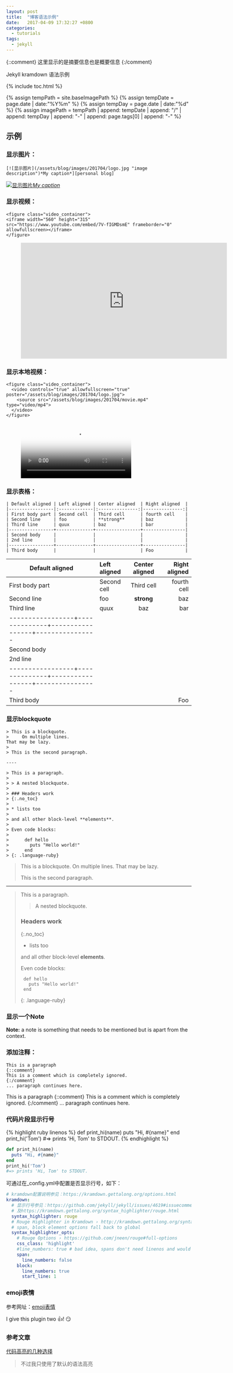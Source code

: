 ```yaml
---
layout: post
title:  "博客语法示例"
date:   2017-04-09 17:32:27 +0800
categories:
  - tutorials
tags:
  - jekyll
---
```


{::comment}
这里显示的是摘要信息也是概要信息
{:/comment}

Jekyll kramdown 语法示例

<!-- more -->

{% include toc.html %}

<!-- 设置图片公共地址 -->
{% assign tempPath = site.baseImagePath %}
{% assign tempDate = page.date | date:"%Y%m" %}
{% assign tempDay = page.date | date:"%d" %}
{% assign imagePath = tempPath | append: tempDate | append: "/" | append: tempDay | append: "-" | append: page.tags[0] | append: "-" %}

## 示例  
### 显示图片：  
```
[![显示图片](/assets/blog/images/201704/logo.jpg "image description")*My caption*][personal blog]
```
[![显示图片](/assets/blog/images/201704/logo.jpg "image description")*My caption*][personal blog]

### 显示视频：     
```
<figure class="video_container">
<iframe width="560" height="315" src="https://www.youtube.com/embed/7V-fIGMDsmE" frameborder="0" allowfullscreen></iframe>
</figure>
```
<figure class="video_container">
<iframe width="560" height="315" src="https://www.youtube.com/embed/7V-fIGMDsmE" frameborder="0" allowfullscreen></iframe>
</figure>

### 显示本地视频：    
```
<figure class="video_container">
  <video controls="true" allowfullscreen="true" poster="/assets/blog/images/201704/logo.jpg">
    <source src="/assets/blog/images/201704/movie.mp4" type="video/mp4">
  </video>
</figure>
```
<figure class="video_container">
  <video controls="true" allowfullscreen="true" poster="/assets/blog/images/201704/logo.jpg">
    <source src="/assets/blog/images/201704/movie.mp4" type="video/mp4">
  </video>
</figure>

### 显示表格：    
```
| Default aligned | Left aligned | Center aligned  | Right aligned  |
|-----------------|:-------------|:---------------:|---------------:|
| First body part | Second cell  | Third cell      | fourth cell    |
| Second line     | foo          | **strong**      | baz            |
| Third line      | quux         | baz             | bar            |
|-----------------+--------------+-----------------+----------------|
| Second body     |              |                 |                |
| 2nd line        |              |                 |                |
|-----------------+--------------+-----------------+----------------|
| Third body      |              |                 | Foo            |
```

| Default aligned | Left aligned | Center aligned  | Right aligned  |
|-----------------|:-------------|:---------------:|---------------:|
| First body part | Second cell  | Third cell      | fourth cell    |
| Second line     | foo          | **strong**      | baz            |
| Third line      | quux         | baz             | bar            |
|-----------------+--------------+-----------------+----------------|
| Second body     |              |                 |                |
| 2nd line        |              |                 |                |
|-----------------+--------------+-----------------+----------------|
| Third body      |              |                 | Foo            |

### 显示blockquote    
```
> This is a blockquote.
>     On multiple lines.
That may be lazy.
>
> This is the second paragraph.

----

> This is a paragraph.
>
> > A nested blockquote.
>
> ### Headers work
> {:.no_toc}
>
> * lists too
>
> and all other block-level **elements**.
>
> Even code blocks:
>
>      def hello
>        puts "Hello world!"
>      end
> {: .language-ruby}
```

> This is a blockquote.
>     On multiple lines.
That may be lazy.
>
> This is the second paragraph.

----

> This is a paragraph.
>
> > A nested blockquote.
>
> ### Headers work
> {:.no_toc}
>
> * lists too
>
> and all other block-level **elements**.
>
> Even code blocks:
>
>      def hello
>        puts "Hello world!"
>      end
> {: .language-ruby}

### 显示一个Note
**Note:** a note is something that needs to be mentioned but is apart from the context.

### 添加注释：    
```
This is a paragraph
{::comment}
This is a comment which is completely ignored.
{:/comment}
... paragraph continues here.
```
This is a paragraph
{::comment}
This is a comment which is completely ignored.
{:/comment}
... paragraph continues here.

### 代码片段显示行号
{% highlight ruby linenos %}
def print_hi(name)
  puts "Hi, #{name}"
end
print_hi('Tom')
#=> prints 'Hi, Tom' to STDOUT.
{% endhighlight %}

```ruby
def print_hi(name)
  puts "Hi, #{name}"
end
print_hi('Tom')
#=> prints 'Hi, Tom' to STDOUT.

```
可通过在_config.yml中配置是否显示行号，如下：
```yml
# kramdown配置说明参见：https://kramdown.gettalong.org/options.html
kramdown:
  # 显示行号参见：https://github.com/jekyll/jekyll/issues/4619#issuecomment-191267346
  # 及https://kramdown.gettalong.org/syntax_highlighter/rouge.html
  syntax_highlighter: rouge
  # Rouge Highlighter in Kramdown › http://kramdown.gettalong.org/syntax_highlighter/rouge.html
  # span, block element options fall back to global
  syntax_highlighter_opts:
    # Rouge Options › https://github.com/jneen/rouge#full-options
    css_class: 'highlight'
    #line_numbers: true # bad idea, spans don't need linenos and would inherit this option
    span:
      line_numbers: false
    block:
      line_numbers: true
      start_line: 1
```

### emoji表情
参考网址：[emoji表情](https://www.webpagefx.com/tools/emoji-cheat-sheet/)

[personal blog]: https://ljpww72729.github.com

I give this plugin two :+1:!  :smirk:

### 参考文章
[代码高亮的几种选择](https://blog.csdn.net/qiujuer/article/details/50419279)
> 不过我只使用了默认的语法高亮

